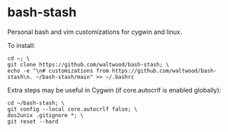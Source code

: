 # bash-stash

Personal bash and vim customizations for cygwin and linux.

To install:
```
cd ~; \
git clone https://github.com/waltwood/bash-stash; \
echo -e "\n# customizations from https://github.com/waltwood/bash-stash\n. ~/bash-stash/main" >> ~/.bashrc
```
Extra steps may be useful in Cygwin (if core.autocrlf is enabled globally):
```
cd ~/bash-stash; \
git config --local core.autocrlf false; \
dos2unix .gitignore *; \
git reset --hard
```
